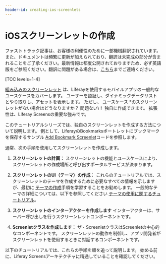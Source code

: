 ```yaml
---
header-id: creating-ios-screenlets
---
```


# iOSスクリーンレットの作成

<p class="alert alert-info"><span class="wysiwyg-color-blue120">ファストトラック記事は、お客様の利便性のために一部機械翻訳されています。また、ドキュメントは頻繁に更新が加えられており、翻訳は未完成の部分が含まれることをご了承ください。最新情報は都度公開されておりますため、必ず英語版をご参照ください。翻訳に問題がある場合は、<a href="mailto:support-content-jp@liferay.com">こちら</a>までご連絡ください。</span></p>

[TOC levels=1-4]

[組み込みのスクリーンレット](/docs/7-1/reference/-/knowledge_base/r/screenlets-in-liferay-screens-for-ios) は、Liferayを使用するモバイルアプリの一般的なユースケースをカバーします。 ユーザーを認証し、ダイナミックデータリストとやり取りし、アセットを表示します。 ただし、</em> ユースケース *のスクリーンレットがない場合はどうなりますか？ 問題ない\！ 独自に作成できます。 拡張性は、Liferay Screensの重要な強みです。</p>

このチュートリアルシリーズでは、独自のスクリーンレットを作成する方法について説明します。 例として、LiferayのBookmarksポートレットにブックマークを保存するサンプル [Add Bookmark Screenlet](https://github.com/liferay/liferay-screens/tree/master/ios/Samples/Bookmark)コードを参照します。

通常、次の手順を使用してスクリーンレットを作成します。

1.  **スクリーンレットの計画：** スクリーンレットの機能とユースケースにより、スクリーンレットの作成場所と呼び出すポータルサービスが決まります。

2.  **スクリーンレットのUI（テーマ）の作成：** これらのチュートリアルでは、スクリーンレットのテーマを作成するために必要なすべての情報を示しますが、最初に [テーマの作成](/docs/7-1/tutorials/-/knowledge_base/t/creating-ios-themes)手順を学習することをお勧めします。 一般的なテーマの詳細については、以下を参照してください [テーマの使用に関するチュートリアル](/docs/7-1/tutorials/-/knowledge_base/t/using-themes-in-ios-screenlets)。

3.  **スクリーンレットのインターアクターを作成します** インターアクターは、サーバー呼び出しを行うスクリーンレットコンポーネントです。

4.  **Screenletクラスを作成します：** ザ・ScreenletクラスはScreenletの中心的なコンポーネントです。 スクリーンレットの動作を制御し、アプリ開発者がスクリーンレットを使用するときに対話するコンポーネントです。

以下のチュートリアルでは、これらの手順を順を追って説明します。 始める前に、Liferay Screens</a>アーキテクチャに精通していることを確認してください。</p>
